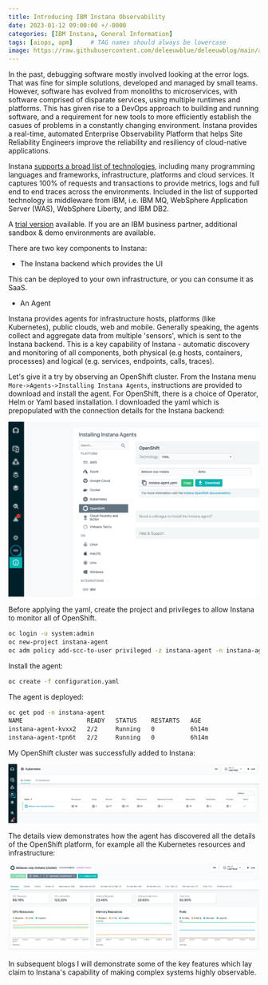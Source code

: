 ```yaml
---
title: Introducing IBM Instana Observability
date: 2023-01-12 09:00:00 +/-0000
categories: [IBM Instana, General Information]
tags: [aiops, apm]     # TAG names should always be lowercase
image: https://raw.githubusercontent.com/deleeuwblue/deleeuwblog/main/assets/img/2023-1-12-Introducing-IBM-Instana-Observability/instana.png
---
```


In the past, debugging software mostly involved looking at the error logs.  That was fine for simple solutions, developed and managed by small teams.  However, software has evolved from monoliths to microservices, with software comprised of disparate services, using multiple runtimes and platforms.  This has given rise to a DevOps approach to building and running software, and a requirement for new tools to more efficiently establish the casues of problems in a constantly changing environment.  Instana provides a real-time, automated Enterprise Observability Platform that helps Site Reliability Engineers improve the reliability and resiliency of cloud-native applications.

Instana [supports a broad list of technologies](https://www.instana.com/supported-technologies/), including many programming languages and frameworks, infrastructure, platforms and cloud services.  It captures 100% of requests and transactions to provide metrics, logs and full end to end traces across the environments.  Included in the list of supported technology is middleware from IBM, i.e. IBM MQ, WebSphere Application Server (WAS), WebSphere Liberty, and IBM DB2.

 A [trial version](https://www.instana.com/trial/) available.  If you are an IBM business partner, additional sandbox & demo environments are available.

There are two key components to Instana: 

* The Instana backend which provides the UI

This can be deployed to your own infrastructure, or you can consume it as SaaS.

* An Agent

Instana provides agents for infrastructure hosts, platforms (like Kubernetes), public clouds, web and mobile.  Generally speaking, the agents collect and aggregate data from multiple 'sensors', which is sent to the Instana backend.  This is a key capability of Instana - automatic discovery and monitoring of all components, both physical (e.g hosts, containers, processes) and logical (e.g. services, endpoints, calls, traces).

Let's give it a try by observing an OpenShift cluster.  From the Instana menu `More->Agents->Installing Instana Agents`, instructions are provided to download and install the agent.  For OpenShift, there is a choice of Operator, Helm or Yaml based installation.  I downloaded the yaml which is prepopulated with the connection details for the Instana backend:

![instanaInstallAgent](https://raw.githubusercontent.com/deleeuwblue/deleeuwblog/main/assets/img/2023-1-12-Introducing-IBM-Instana-Observability/l1-instanaInstallAgent.png)

Before applying the yaml, create the project and privileges to allow Instana to monitor all of OpenShift.

```sh
oc login -u system:admin
oc new-project instana-agent
oc adm policy add-scc-to-user privileged -z instana-agent -n instana-agent
```

Install the agent:

```sh
oc create -f configuration.yaml
```

The agent is deployed:

```sh
oc get pod -n instana-agent
NAME                  READY   STATUS    RESTARTS   AGE
instana-agent-kvxx2   2/2     Running   0          6h14m
instana-agent-tpn6t   2/2     Running   0          6h14m
```

My OpenShift cluster was successfully added to Instana:

![clusterAdded](https://raw.githubusercontent.com/deleeuwblue/deleeuwblog/main/assets/img/2023-1-12-Introducing-IBM-Instana-Observability/l1-clusterAdded.png)

The details view demonstrates how the agent has discovered all the details of the OpenShift platform, for example all the Kubernetes resources and infrastructure:

![clusterDetails](https://raw.githubusercontent.com/deleeuwblue/deleeuwblog/main/assets/img/2023-1-12-Introducing-IBM-Instana-Observability/l1-clusterDetails.png)

In subsequent blogs I will demonstrate some of the key features which lay claim to Instana's capability of making complex systems highly observable.